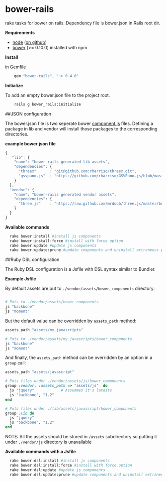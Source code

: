 bower-rails
===========

rake tasks for bower on rails. Dependency file is bower.json in Rails root dir.

**Requirements**

* [node](http://nodejs.org) ([on github](https://github.com/joyent/node))
* [bower](https://github.com/bower/bower) (>= 0.10.0) installed with npm

**Install**

in Gemfile

``` Ruby
	gem "bower-rails", "~> 0.4.0"
```

**Initialize**

To add an empty bower.json file to the project root.

``` Bash
	rails g bower_rails:initialize
```

##JSON configuration

The bower.json file is two seperate bower [component.js](https://github.com/twitter/bower#defining-a-package) files. Defining a package in lib and vendor will install those packages to the corresponding directories.

**example bower.json file**

``` javascript
{
   "lib": {
    "name": "bower-rails generated lib assets",
    "dependencies": {
      "threex"      : "git@github.com:rharriso/threex.git",
      "gsvpano.js"  : "https://github.com/rharriso/GSVPano.js/blob/master/src/GSVPano.js"
    }
  },
  "vendor": {
    "name": "bower-rails generated vendor assets",
    "dependencies": {
      "three.js"    : "https://raw.github.com/mrdoob/three.js/master/build/three.js"
    }
  }
}
```


**Available commands**

``` bash
  rake bower:install #install js components
  rake bower:install:force #install with force option
  rake bower:update #update js components
  rake bower:update:prune #update components and uninstall extraneous packages
```


##Ruby DSL configuration

The Ruby DSL configuration is a Jsfile with DSL syntax similar to Bundler. 

**Example Jsfile**

By default assets are put to `./vendor/assets/bower_components` directory:

``` ruby

# Puts to ./vendor/assets/bower_components
js "backbone"
js "moment"
```

But the default value can be overridden by `assets_path` method:

``` ruby
assets_path "assets/my_javascripts"

# Puts to ./vendor/assets/my_javascripts/bower_components
js "backbone"
js "moment"
```

And finally, the `assets_path` method can be overridden by an option in a `group` call:

``` ruby
assets_path "assets/javascript"

# Puts files under ./vendor/assets/js/bower_components
group :vendor, :assets_path => "assets/js"  do
  js "jquery"            # Assummes it's latests
  js "backbone", "1.2"
end

# Puts files under ./lib/assets/javascript/bower_components
group :lib do
  js "jquery"
  js "backbone", "1.2"
end
```
NOTE: All the assets should be stored in `/assets` subdirectory so putting it under `./vendor/js` directory is unavailable

**Available commands with a Jsfile**

``` bash
  rake bower:dsl:install #install js components
  rake bower:dsl:install:force #install with force option
  rake bower:dsl:update #update js components
  rake bower:dsl:update:prune #update components and uninstall extraneous packages
```





